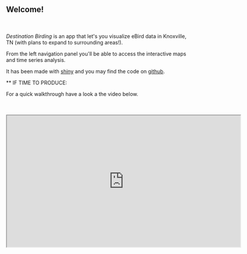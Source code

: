 ## Welcome!
<br><br>
<i> Destination Birding </i> is an app that let's you visualize eBird data in Knoxville, TN (with plans to expand to surrounding areas!).

From the left navigation panel you'll be able to access the interactive maps and time series analysis.

It has been made with [shiny](https://shiny.rstudio.com/) and you may find the code on [github](https://github.com/BSTN-Online-NYC/capstone-repo-mlong1397).

** IF TIME TO PRODUCE: 

For a quick walkthrough have a look a the video below.
<br><br><br>
<iframe style = "display: block; margin: auto;" width="640" height="360" src="https://www.youtube.com/embed/Qu2J2ytWqxA?hd=1"></iframe>